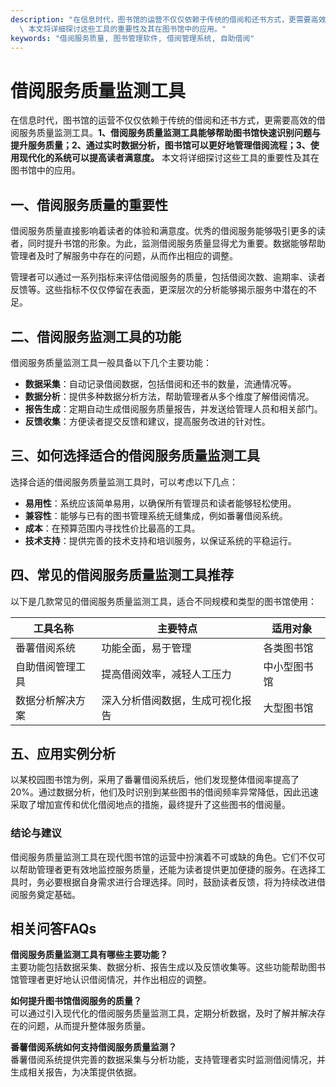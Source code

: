 ```yaml
---
description: "在信息时代，图书馆的运营不仅仅依赖于传统的借阅和还书方式，更需要高效的借阅服务质量监测工具。**1、借阅服务质量监测工具能够帮助图书馆快速识别问题与提升服务质量；2、通过实时数据分析，图书馆可以更好地管理借阅流程；3、使用现代化的系统可以提高读者满意度。**\
  \ 本文将详细探讨这些工具的重要性及其在图书馆中的应用。"
keywords: "借阅服务质量, 图书管理软件, 借阅管理系统, 自助借阅"
---
```

# 借阅服务质量监测工具

在信息时代，图书馆的运营不仅仅依赖于传统的借阅和还书方式，更需要高效的借阅服务质量监测工具。**1、借阅服务质量监测工具能够帮助图书馆快速识别问题与提升服务质量；2、通过实时数据分析，图书馆可以更好地管理借阅流程；3、使用现代化的系统可以提高读者满意度。** 本文将详细探讨这些工具的重要性及其在图书馆中的应用。

## 一、借阅服务质量的重要性

借阅服务质量直接影响着读者的体验和满意度。优秀的借阅服务能够吸引更多的读者，同时提升书馆的形象。为此，监测借阅服务质量显得尤为重要。数据能够帮助管理者及时了解服务中存在的问题，从而作出相应的调整。

管理者可以通过一系列指标来评估借阅服务的质量，包括借阅次数、逾期率、读者反馈等。这些指标不仅仅停留在表面，更深层次的分析能够揭示服务中潜在的不足。

## 二、借阅服务监测工具的功能

借阅服务质量监测工具一般具备以下几个主要功能：

- **数据采集**：自动记录借阅数据，包括借阅和还书的数量，流通情况等。
- **数据分析**：提供多种数据分析方法，帮助管理者从多个维度了解借阅情况。
- **报告生成**：定期自动生成借阅服务质量报告，并发送给管理人员和相关部门。
- **反馈收集**：方便读者提交反馈和建议，提高服务改进的针对性。

## 三、如何选择适合的借阅服务质量监测工具

选择合适的借阅服务质量监测工具时，可以考虑以下几点：

- **易用性**：系统应该简单易用，以确保所有管理员和读者能够轻松使用。
- **兼容性**：能够与已有的图书管理系统无缝集成，例如番薯借阅系统。
- **成本**：在预算范围内寻找性价比最高的工具。
- **技术支持**：提供完善的技术支持和培训服务，以保证系统的平稳运行。

## 四、常见的借阅服务质量监测工具推荐

以下是几款常见的借阅服务质量监测工具，适合不同规模和类型的图书馆使用：

| 工具名称           | 主要特点                     | 适用对象         |
|--------------------|------------------------------|------------------|
| 番薯借阅系统       | 功能全面，易于管理             | 各类图书馆       |
| 自助借阅管理工具   | 提高借阅效率，减轻人工压力     | 中小型图书馆     |
| 数据分析解决方案   | 深入分析借阅数据，生成可视化报告 | 大型图书馆       |

## 五、应用实例分析

以某校园图书馆为例，采用了番薯借阅系统后，他们发现整体借阅率提高了20%。通过数据分析，他们及时识别到某些图书的借阅频率异常降低，因此迅速采取了增加宣传和优化借阅地点的措施，最终提升了这些图书的借阅量。

### 结论与建议

借阅服务质量监测工具在现代图书馆的运营中扮演着不可或缺的角色。它们不仅可以帮助管理者更有效地监控服务质量，还能为读者提供更加便捷的服务。在选择工具时，务必要根据自身需求进行合理选择。同时，鼓励读者反馈，将为持续改进借阅服务奠定基础。

## 相关问答FAQs

**借阅服务质量监测工具有哪些主要功能？**  
主要功能包括数据采集、数据分析、报告生成以及反馈收集等。这些功能帮助图书馆管理者更好地认识借阅情况，并作出相应的调整。

**如何提升图书馆借阅服务的质量？**  
可以通过引入现代化的借阅服务质量监测工具，定期分析数据，及时了解并解决存在的问题，从而提升整体服务质量。

**番薯借阅系统如何支持借阅服务质量监测？**  
番薯借阅系统提供完善的数据采集与分析功能，支持管理者实时监测借阅情况，并生成相关报告，为决策提供依据。
